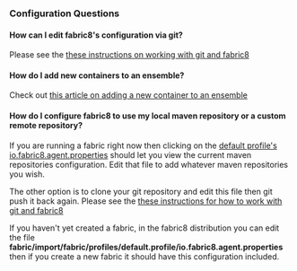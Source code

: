 ### Configuration Questions

#### How can I edit fabric8's configuration via git?

Please see the [these instructions on working with git and fabric8](http://fabric8.io/gitbook/git.html)

#### How do I add new containers to an ensemble?

Check out [this article on adding a new container to an ensemble](http://fabric8.io/gitbook/registry.html#adding-containers-to-the-ensemble)

#### How do I configure fabric8 to use my local maven repository or a custom remote repository?

If you are running a fabric right now then clicking on the [default profile's io.fabric8.agent.properties](http://localhost:8181/hawtio/index.html#/wiki/branch/1.0/view/fabric/profiles/default.profile/io.fabric8.agent.properties) should let you view the current maven repositories configuration. Edit that file to add whatever maven repositories you wish.

The other option is to clone your git repository and edit this file then git push it back again. Please see the [these instructions for how to work with git and fabric8](http://fabric8.io/gitbook/git.html)

If you haven't yet created a fabric, in the fabric8 distribution you can edit the file **fabric/import/fabric/profiles/default.profile/io.fabric8.agent.properties** then if you create a new fabric it should have this configuration included.
